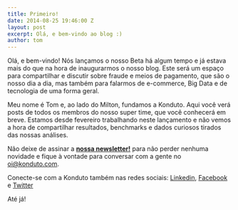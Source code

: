 ```yaml
---
title: Primeiro!
date: 2014-08-25 19:46:00 Z
layout: post
excerpt: Olá, e bem-vindo ao blog :)
author: tom
---
```


Olá, e bem-vindo! Nós lançamos o nosso Beta há algum tempo e já estava mais do que na hora de inaugurarmos o nosso blog. Este será um espaço para compartilhar e discutir sobre fraude e meios de pagamento, que são o nosso dia a dia, mas também para falarmos de e-commerce, Big Data e de tecnologia de uma forma geral.

Meu nome é Tom e, ao lado do Milton, fundamos a Konduto. Aqui você verá posts de todos os membros do nosso super time, que você conhecerá em breve. Estamos desde fevereiro trabalhando neste lançamento e não vemos a hora de compartilhar resultados, benchmarks e dados curiosos tirados das nossas análises. 

Não deixe de assinar a **[nossa newsletter!](http://eepurl.com/2jpuz)** para não perder nenhuma novidade e fique à vontade para conversar com a gente no <oi@konduto.com>.	
		
Conecte-se com a Konduto também nas redes sociais: [Linkedin](https://www.linkedin.com/company/konduto), [Facebook](https://www.facebook.com/konduto) e [Twitter](https://twitter.com/Konduto_)

Até já! 